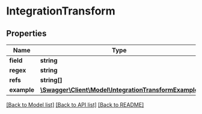 # IntegrationTransform

## Properties
Name | Type | Description | Notes
------------ | ------------- | ------------- | -------------
**field** | **string** |  | 
**regex** | **string** |  | [optional] 
**refs** | **string[]** |  | 
**example** | [**\Swagger\Client\Model\IntegrationTransformExample**](IntegrationTransformExample.md) |  | [optional] 

[[Back to Model list]](../README.md#documentation-for-models) [[Back to API list]](../README.md#documentation-for-api-endpoints) [[Back to README]](../README.md)


